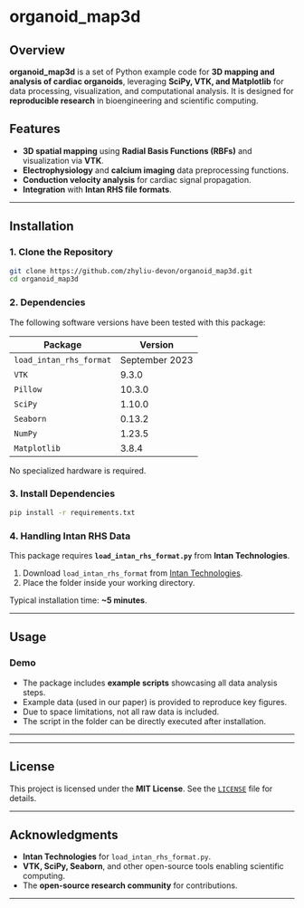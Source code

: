 # **organoid_map3d**

## **Overview**
**organoid_map3d** is a set of Python example code for **3D mapping and analysis of cardiac organoids**, leveraging **SciPy, VTK, and Matplotlib** for data processing, visualization, and computational analysis. It is designed for **reproducible research** in bioengineering and scientific computing.

## **Features**
- **3D spatial mapping** using **Radial Basis Functions (RBFs)** and visualization via **VTK**.
- **Electrophysiology** and **calcium imaging** data preprocessing functions.
- **Conduction velocity analysis** for cardiac signal propagation.
- **Integration** with **Intan RHS file formats**.

---

## **Installation**

### **1. Clone the Repository**
```bash
git clone https://github.com/zhyliu-devon/organoid_map3d.git
cd organoid_map3d
```

### **2. Dependencies**
The following software versions have been tested with this package:

| Package              | Version   |
|----------------------|-----------|
| `load_intan_rhs_format` | September 2023 |
| `VTK`               | 9.3.0     |
| `Pillow`            | 10.3.0    |
| `SciPy`             | 1.10.0    |
| `Seaborn`           | 0.13.2    |
| `NumPy`             | 1.23.5    |
| `Matplotlib`        | 3.8.4     |

No specialized hardware is required.

### **3. Install Dependencies**
```bash
pip install -r requirements.txt
```

### **4. Handling Intan RHS Data**
This package requires **`load_intan_rhs_format.py`** from **Intan Technologies**.

1. Download `load_intan_rhs_format` from [Intan Technologies](https://intantech.com/files/load_intan_rhs_format.zip).
2. Place the folder inside your working directory.

Typical installation time: **~5 minutes**.

---

## **Usage**
### **Demo**
- The package includes **example scripts** showcasing all data analysis steps.
- Example data (used in our paper) is provided to reproduce key figures.
- Due to space limitations, not all raw data is included.
- The script in the folder can be directly executed after installation.
---


---

## **License**
This project is licensed under the **MIT License**. See the [`LICENSE`](LICENSE) file for details.

---

## **Acknowledgments**
- **Intan Technologies** for `load_intan_rhs_format.py`.
- **VTK, SciPy, Seaborn**, and other open-source tools enabling scientific computing.
- The **open-source research community** for contributions.

---


